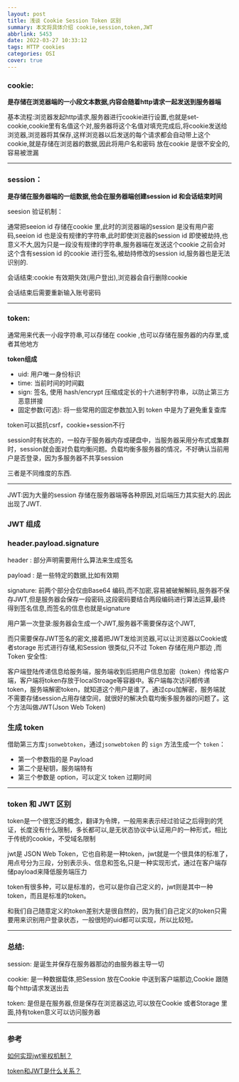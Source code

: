 ```yaml
---
layout: post
title: 浅谈 Cookie Session Token 区别
summary: 本文将具体介绍 cookie,session,token,JWT
abbrlink: 5453
date: 2022-03-27 10:33:12
tags: HTTP cookies
categories: OSI
cover: true
---
```


### cookie:

**是存储在浏览器端的一小段文本数据,内容会随着http请求一起发送到服务器端**

基本流程:浏览器发起http请求,服务器进行cookie进行设置,也就是set-cookie,cookie里有名值这个对,服务器将这个名值对填充完成后,将cookie发送给浏览器,浏览器将其保存,这样浏览器以后发送的每个请求都会自动带上这个 cookie,就是存储在浏览器的数据,因此将用户名和密码 放在cookie 是很不安全的,容易被泄漏

<hr>

### session：

**是存储在服务器端的一组数据,他会在服务器端创建session id 和会话结束时间**

seesion 验证机制：

通常把seeion id 存储在cookie 里,此时的浏览器端的session 是没有用户密码,seeion id 也是没有规律的字符串,此时即使浏览器的session id 即使被劫持,也意义不大,因为只是一段没有规律的字符串,服务器端在发送这个cookie 之前会对这个含有session id 的cookie 进行签名,被劫持修改的session id,服务器也是无法识别的.

会话结束:cookie 有效期失效(用户登出),浏览器会自行删除cookie

会话结束后需要重新输入账号密码

<hr>

### token:  

通常用来代表一小段字符串,可以存储在 cookie ,也可以存储在服务器的内存里,或者其他地方

**token组成**

- uid:  用户唯一身份标识
- time: 当前时间的时间戳
- sign:  签名, 使用 hash/encrypt 压缩成定长的十六进制字符串，以防止第三方恶意拼接
- 固定参数(可选): 将一些常用的固定参数加入到 token 中是为了避免重复查库

token可以抵抗csrf，cookie+session不行

session时有状态的，一般存于服务器内存或硬盘中，当服务器采用分布式或集群时，session就会面对负载均衡问题。负载均衡多服务器的情况，不好确认当前用户是否登录，因为多服务器不共享session

三者是不同维度的东西.

<hr>

JWT:因为大量的session 存储在服务器端等各种原因,对后端压力其实挺大的.因此出现了JWT.

### **JWT 组成**

### header.payload.signature

header : 部分声明需要用什么算法来生成签名

payload : 是一些特定的数据,比如有效期

signature: 前两个部分会仅由Base64 编码,而不加密,容易被破解解码,服务器不保存JWT,但是服务器会保存一段密码,这段密码要结合两段编码进行算法运算,最终得到签名信息,而签名的信息也就是signature



用户第一次登录:服务器会生成一个JWT,服务器不需要保存这个JWT,

而只需要保存JWT签名的密文,接着把JWT发给浏览器,可以让浏览器以Cookie或者storage 形式进行存储,和Session 很类似,只不过 Token 存储在用户那边 ,而Token 安全性:



客户端登陆传递信息给服务端，服务端收到后把用户信息加密（token）传给客户端，客户端将token存放于localStroage等容器中。客户端每次访问都传递token，服务端解密token，就知道这个用户是谁了。通过cpu加解密，服务端就不需要存储session占用存储空间，就很好的解决负载均衡多服务器的问题了。这个方法叫做JWT(Json Web Token)

### 生成 token

借助第三方库`jsonwebtoken`，通过`jsonwebtoken` 的 `sign` 方法生成一个 `token`：

- 第一个参数指的是 Payload
- 第二个是秘钥，服务端特有
- 第三个参数是 option，可以定义 token 过期时间



<hr>

### token 和 JWT 区别

token是一个很宽泛的概念，翻译为令牌，一般用来表示经过验证之后得到的凭证，长度没有什么限制，多长都可以,是无状态协议中认证用户的一种形式，相比于传统的cookie，不受域名限制

jwt是 JSON Web Token，它也自称是一种token，jwt就是一个很具体的标准了，用点号分为三段，分别表示头、信息和签名,只是一种实现形式，通过在客户端存储payload来降低服务端压力

token有很多种，可以是标准的，也可以是你自己定义的，jwt则是其中一种token，而且是标准的token。

和我们自己随意定义的token差别大是很自然的，因为我们自己定义的token只需要用来识别用户登录状态，一般很短的uid都可以实现，所以比较短。

<hr>

### 总结:

session: 是诞生并保存在服务器那边的由服务器主导一切

cookie: 是一种数据载体,把Session 放在Cookie 中送到客户端那边,Cookie 跟随每个http请求发送出去

token: 是但是在服务器,但是保存在浏览器这边,可以放在Cookie 或者Storage 里面,持有token意义可以访问服务器

<hr>

### 参考

[如何实现jwt鉴权机制？](https://vue3js.cn/interview/NodeJS/jwt.html#%E4%B8%80%E3%80%81%E6%98%AF%E4%BB%80%E4%B9%88)

[token和JWT是什么关系？](https://segmentfault.com/q/1010000018591060)